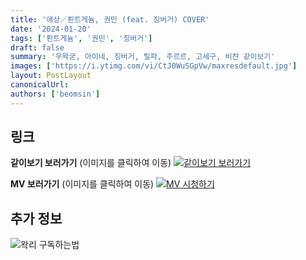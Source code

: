 ```yaml
---
title: '애상／뢴트게늄, 권민 (feat. 징버거) COVER'
date: '2024-01-20'
tags: ['뢴트게늄', '권민', '징버거']
draft: false
summary: '우왁굳, 아이네, 징버거, 릴파, 주르르, 고세구, 비챤 같이보기'
images: ['https://i.ytimg.com/vi/CtJ0WuSGpVw/maxresdefault.jpg']
layout: PostLayout
canonicalUrl:
authors: ['beomsin']
---
```


## 링크

**같이보기 보러가기** (이미지를 클릭하여 이동)
[![같이보기 보러가기](../static/images/logo.png)](https://cafe.naver.com/steamindiegame/14566895)

**MV 보러가기** (이미지를 클릭하여 이동)
[![MV 시청하기](https://i.ytimg.com/vi/CtJ0WuSGpVw/maxresdefault.jpg)](https://www.youtube.com/watch?v=CtJ0WuSGpVw)

## 추가 정보

![왁리 구독하는법](../static/images/sub.gif)
